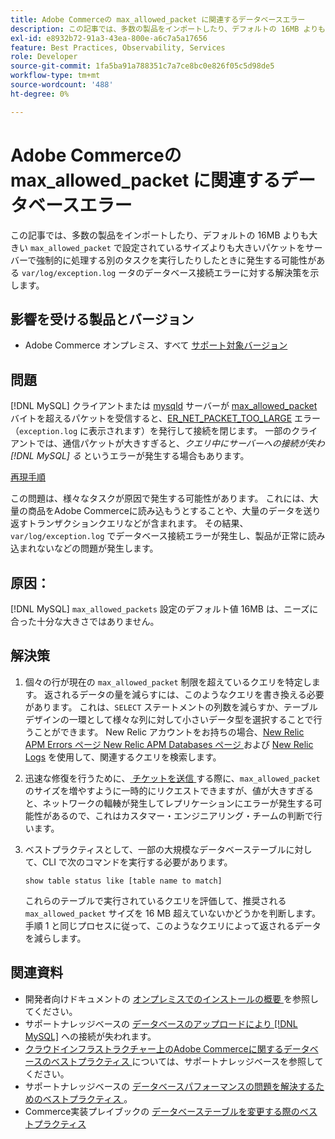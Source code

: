 ```yaml
---
title: Adobe Commerceの max_allowed_packet に関連するデータベースエラー
description: この記事では、多数の製品をインポートしたり、デフォルトの 16MB よりも大きい「max_allowed_packet」で設定されているサイズよりも大きいパケットをサーバーで強制的に処理する別のタスクを実行したりすると、「var/log/exception.log」で発生する可能性があるデータベース接続エラーの解決策を示します。
exl-id: e8932b72-91a3-43ea-800e-a6c7a5a17656
feature: Best Practices, Observability, Services
role: Developer
source-git-commit: 1fa5ba91a788351c7a7ce8bc0e826f05c5d98de5
workflow-type: tm+mt
source-wordcount: '488'
ht-degree: 0%

---
```


# Adobe Commerceの max_allowed_packet に関連するデータベースエラー

この記事では、多数の製品をインポートしたり、デフォルトの 16MB よりも大きい `max_allowed_packet` で設定されているサイズよりも大きいパケットをサーバーで強制的に処理する別のタスクを実行したりしたときに発生する可能性がある `var/log/exception.log` ータのデータベース接続エラーに対する解決策を示します。

## 影響を受ける製品とバージョン

* Adobe Commerce オンプレミス、すべて [ サポート対象バージョン ](https://magento.com/sites/default/files/magento-software-lifecycle-policy.pdf)

## 問題

[!DNL MySQL] クライアントまたは [mysqld](https://dev.mysql.com/doc/refman/8.0/en/mysqld.html) サーバーが [max\_allowed\_packet](https://dev.mysql.com/doc/refman/8.0/en/server-system-variables.html#sysvar_max_allowed_packet) バイトを超えるパケットを受信すると、[ER\_NET\_PACKET\_TOO\_LARGE](https://dev.mysql.com/doc/mysql-errors/8.0/en/server-error-reference.html#error_er_net_packet_too_large) エラー（`exception.log` に表示されます）を発行して接続を閉じます。 一部のクライアントでは、通信パケットが大きすぎると、*クエリ中にサーバーへの接続が失わ [!DNL MySQL] る* というエラーが発生する場合もあります。

<u> 再現手順 </u>

この問題は、様々なタスクが原因で発生する可能性があります。 これには、大量の商品をAdobe Commerceに読み込もうとすることや、大量のデータを送り返すトランザクションクエリなどが含まれます。 その結果、`var/log/exception.log` でデータベース接続エラーが発生し、製品が正常に読み込まれないなどの問題が発生します。

## 原因：

[!DNL MySQL] `max_allowed_packets` 設定のデフォルト値 16MB は、ニーズに合った十分な大きさではありません。

## 解決策

1. 個々の行が現在の `max_allowed_packet` 制限を超えているクエリを特定します。 返されるデータの量を減らすには、このようなクエリを書き換える必要があります。 これは、`SELECT` ステートメントの列数を減らすか、テーブルデザインの一環として様々な列に対して小さいデータ型を選択することで行うことができます。 New Relic アカウントをお持ちの場合、[New Relic APM Errors ページ ](https://docs.newrelic.com/docs/apm/apm-ui-pages/error-analytics/errors-page-explore-events-behind-errors) [New Relic APM Databases ページ ](https://docs.newrelic.com/docs/apm/apm-ui-pages/monitoring/databases-page-view-operations-throughput-response-time) および [New Relic Logs](https://docs.newrelic.com/docs/logs/log-management/get-started/get-started-log-management) を使用して、関連するクエリを検索します。
1. 迅速な修復を行うために、[ チケットを送信 ](/help/help-center-guide/help-center/magento-help-center-user-guide.md#submit-ticket) する際に、`max_allowed_packet` のサイズを増やすように一時的にリクエストできますが、値が大きすぎると、ネットワークの輻輳が発生してレプリケーションにエラーが発生する可能性があるので、これはカスタマー・エンジニアリング・チームの判断で行います。
1. ベストプラクティスとして、一部の大規模なデータベーステーブルに対して、CLI で次のコマンドを実行する必要があります。

   ```
   show table status like [table name to match]
   ```

   これらのテーブルで実行されているクエリを評価して、推奨される `max_allowed_packet` サイズを 16 MB 超えていないかどうかを判断します。 手順 1 と同じプロセスに従って、このようなクエリによって返されるデータを減らします。

## 関連資料

* 開発者向けドキュメントの [ オンプレミスでのインストールの概要 ](https://experienceleague.adobe.com/en/docs/commerce-operations/installation-guide/overview) を参照してください。
* サポートナレッジベースの [ データベースのアップロードにより  [!DNL MySQL]](https://experienceleague.adobe.com/en/docs/commerce-knowledge-base/kb/troubleshooting/database/database-upload-loses-connection-to-mysql) への接続が失われます。
* [ クラウドインフラストラクチャー上のAdobe Commerceに関するデータベースのベストプラクティス ](https://experienceleague.adobe.com/docs/commerce-operations/implementation-playbook/best-practices/planning/database-on-cloud.html) については、サポートナレッジベースを参照してください。
* サポートナレッジベースの [ データベースパフォーマンスの問題を解決するためのベストプラクティス ](https://experienceleague.adobe.com/docs/commerce-operations/implementation-playbook/best-practices/maintenance/resolve-database-performance-issues.html)。
* Commerce実装プレイブックの [ データベーステーブルを変更する際のベストプラクティス ](https://experienceleague.adobe.com/en/docs/commerce-operations/implementation-playbook/best-practices/development/modifying-core-and-third-party-tables#why-adobe-recommends-avoiding-modifications)
